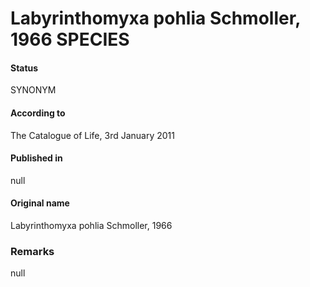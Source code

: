 Labyrinthomyxa pohlia Schmoller, 1966 SPECIES
=======

#### Status
SYNONYM

#### According to
The Catalogue of Life, 3rd January 2011

#### Published in
null

#### Original name
Labyrinthomyxa pohlia Schmoller, 1966

### Remarks
null